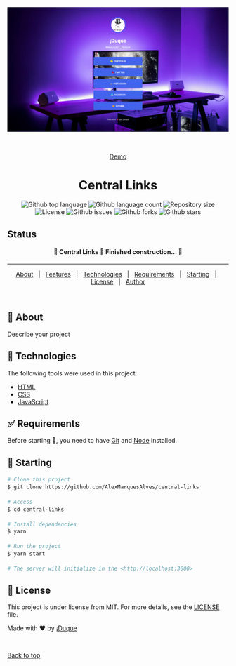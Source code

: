 <div align="center" id="top">
  <img src="./.github/App.png" alt="Central Links" />

&#xa0;

<a href="https://duque-main-links.vercel.app/">Demo</a>

</div>

<h1 align="center">Central Links</h1>

<p align="center">
  <img alt="Github top language" src="https://img.shields.io/github/languages/top/AlexMarquesAlves/central-links?color=56BEB8">

  <img alt="Github language count" src="https://img.shields.io/github/languages/count/AlexMarquesAlves/central-links?color=56BEB8">

  <img alt="Repository size" src="https://img.shields.io/github/repo-size/AlexMarquesAlves/central-links?color=56BEB8">

  <img alt="License" src="https://img.shields.io/github/license/AlexMarquesAlves/central-links?color=56BEB8">

  <img alt="Github issues" src="https://img.shields.io/github/issues/AlexMarquesAlves/central-links?color=56BEB8" />

  <img alt="Github forks" src="https://img.shields.io/github/forks/AlexMarquesAlves/central-links?color=56BEB8" />

  <img alt="Github stars" src="https://img.shields.io/github/stars/AlexMarquesAlves/central-links?color=56BEB8" />
</p>

## Status

<h4 align="center">
	🚧  Central Links 🚀 Finished construction...  🚧
</h4>

<hr>

<p align="center">
  <a href="#dart-about">About</a> &#xa0; | &#xa0;
  <a href="#sparkles-features">Features</a> &#xa0; | &#xa0;
  <a href="#rocket-technologies">Technologies</a> &#xa0; | &#xa0;
  <a href="#white_check_mark-requirements">Requirements</a> &#xa0; | &#xa0;
  <a href="#checkered_flag-starting">Starting</a> &#xa0; | &#xa0;
  <a href="#memo-license">License</a> &#xa0; | &#xa0;
  <a href="https://github.com/AlexMarquesAlves" target="_blank">Author</a>
</p>

<br>

## :dart: About

Describe your project

<!-- ## :sparkles: Features

:heavy_check_mark: Feature 1;\
:heavy_check_mark: Feature 2;\
:heavy_check_mark: Feature 3; -->

## :rocket: Technologies

The following tools were used in this project:

- [HTML](https://developer.mozilla.org/pt-BR/docs/Web/HTML)
- [CSS](https://developer.mozilla.org/pt-BR/docs/Web/CSS)
- [JavaScript](https://developer.mozilla.org/pt-BR/docs/Web/JavaScript)

## :white_check_mark: Requirements

Before starting :checkered_flag:, you need to have [Git](https://git-scm.com) and [Node](https://nodejs.org/en/) installed.

## :checkered_flag: Starting

```bash
# Clone this project
$ git clone https://github.com/AlexMarquesAlves/central-links

# Access
$ cd central-links

# Install dependencies
$ yarn

# Run the project
$ yarn start

# The server will initialize in the <http://localhost:3000>
```

## :memo: License

This project is under license from MIT. For more details, see the [LICENSE](LICENSE) file.

Made with :heart: by <a href="https://github.com/AlexMarquesAlves" target="_blank">¡Duque</a>

&#xa0;

<a href="#top">Back to top</a>
